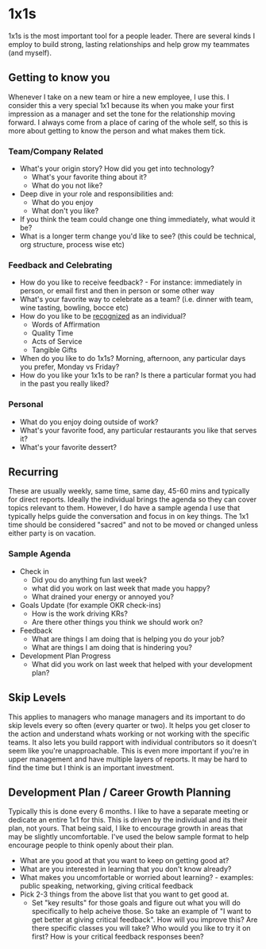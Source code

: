 # 1x1s

1x1s is the most important tool for a people leader.  There are several kinds I employ to build strong, lasting relationships and help grow my teammates (and myself).

## Getting to know you

Whenever I take on a new team or hire a new employee, I use this.  I consider this a very special 1x1 because its when you make your first impression as a manager and set the tone for the relationship moving forward.  I always come from a place of caring of the whole self, so this is more about getting to know the person and what makes them tick.

### Team/Company Related
* What's your origin story?  How did you get into technology?
  * What's your favorite thing about it?
  * What do you not like?
* Deep dive in your role and responsibilities and:
  * What do you enjoy
  * What don't you like?
* If you think the team could change one thing immediately, what would it be?
* What is a longer term change you'd like to see? (this could be technical, org structure, process wise etc)

### Feedback and Celebrating
* How do you like to receive feedback? - For instance: immediately in person, or email first and then in person or some other way
* What's your favorite way to celebrate as a team? (i.e. dinner with team, wine tasting, bowling, bocce etc)
* How do you like to be [recognized](https://readingraphics.com/book-summary-the-5-languages-of-appreciation-in-the-workplace/) as an individual?
  * Words of Affirmation
  * Quality Time
  * Acts of Service
  * Tangible Gifts
* When do you like to do 1x1s?  Morning, afternoon, any particular days you prefer, Monday vs Friday?
* How do you like your 1x1s to be ran?  Is there a particular format you had in the past you really liked?

### Personal
* What do you enjoy doing outside of work?
* What's your favorite food, any particular restaurants you like that serves it?
* What's your favorite dessert?

## Recurring

These are usually weekly, same time, same day, 45-60 mins and typically for direct reports.  Ideally the individual brings the agenda so they can cover topics relevant to them.  However, I do have a sample agenda I use that typically helps guide the conversation and focus in on key things.  The 1x1 time should be considered "sacred" and not to be moved or changed unless either party is on vacation.

### Sample Agenda

* Check in
  * Did you do anything fun last week?
  * what did you work on last week that made you happy?
  * What drained your energy or annoyed you?
* Goals Update (for example OKR check-ins)
  * How is the work driving KRs?
  * Are there other things you think we should work on?
* Feedback
  * What are things I am doing that is helping you do your job?
  * What are things I am doing that is hindering you?
* Development Plan Progress
  * What did you work on last week that helped with your development plan?
  
## Skip Levels

This applies to managers who manage managers and its important to do skip levels every so often (every quarter or two).  It helps you get closer to the action and understand whats working or not working with the specific teams.  It also lets you build rapport with individual contributors so it doesn't seem like you're unapproachable.  This is even more important if you're in upper management and have multiple layers of reports.  It may be hard to find the time but I think is an important investment.

## Development Plan / Career Growth Planning

Typically this is done every 6 months.  I like to have a separate meeting or dedicate an entire 1x1 for this.  This is driven by the individual and its their plan, not yours.  That being said, I like to encourage growth in areas that may be slightly uncomfortable.  I've used the below sample format to help encourage people to think openly about their plan.

* What are you good at that you want to keep on getting good at? 
* What are you interested in learning that you don't know already?
* What makes you uncomfortable or worried about learning? - examples: public speaking, networking, giving critical feedback
* Pick 2-3 things from the above list that you want to get good at.
  * Set "key results" for those goals and figure out what you will do specifically to help acheive those.  So take an example of "I want to get better at giving critical feedback".  How will you improve this?  Are there specific classes you will take?  Who would you like to try it on first?  How is your critical feedback responses been?

